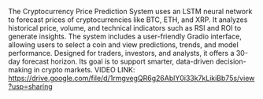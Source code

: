 The Cryptocurrency Price Prediction System uses an LSTM neural network to forecast prices of cryptocurrencies like BTC, ETH, and XRP. It analyzes historical price, volume, and technical indicators such as RSI and ROI to generate insights. The system includes a user-friendly Gradio interface, allowing users to select a coin and view predictions, trends, and model performance. Designed for traders, investors, and analysts, it offers a 30-day forecast horizon. Its goal is to support smarter, data-driven decision-making in crypto markets.
VIDEO LINK:
https://drive.google.com/file/d/1rmgvegQR6g26AblY0i33k7kLikiBb75s/view?usp=sharing
